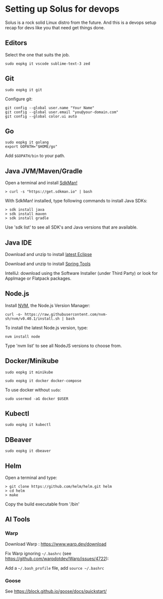 # Setting up Solus for devops

Solus is a rock solid Linux distro from the future. 
And this is a devops setup recap for devs like you that need get things done.

## Editors
Select the one that suits the job.

    sudo eopkg it vscode sublime-text-3 zed

## Git
    sudo eopkg it git

Configure git:

    git config --global user.name "Your Name"
    git config --global user.email "you@your-domain.com"
    git config --global color.ui auto

## Go
    sudo eopkg it golang
    export GOPATH="$HOME/go"
    
Add `$GOPATH/bin` to your path.

## Java JVM/Maven/Gradle
Open a terminal and install [SdkMan!](https://sdkman.io)

    > curl -s "https://get.sdkman.io" | bash

With SdkMan! installed, type following commands to install Java SDKs:

    > sdk install java
    > sdk install maven
    > sdk install gradle

Use 'sdk list' to see all SDK's and Java versions that are available.

## Java IDE

Download and unzip to install [latest Eclipse](https://www.eclipse.org/downloads/packages/)
        
Download and unzip to install [Spring Tools](https://spring.io/tools)    

IntelliJ: download using the Software Installer (under Third Party) or look for AppImage or Flatpack packages.

## Node.js

Install [NVM](https://github.com/nvm-sh/nvm?tab=readme-ov-file#installing-and-updating), the Node.js Version Manager:

    curl -o- https://raw.githubusercontent.com/nvm-sh/nvm/v0.40.1/install.sh | bash

To install the latest Node.js version, type:

    nvm install node

Type 'nvm list' to see all NodeJS versions to choose from.

## Docker/Minikube
    sudo eopkg it minikube

    sudo eopkg it docker docker-compose
    
To use docker without `sudo`:    
    
    sudo usermod -aG docker $USER

## Kubectl 
    sudo eopkg it kubectl

## DBeaver

    sudo eopkg it dbeaver

## Helm
Open a terminal and type:

    > git clone https://github.com/helm/helm.git helm
    > cd helm
    > make

Copy the build executable from '/bin'

## AI Tools

### Warp

Download Warp : https://www.warp.dev/download

Fix Warp ignoring `~/.bashrc` (see https://github.com/warpdotdev/Warp/issues/4722):

Add a `~/.bash_profile` file, add `source ~/.bashrc`

### Goose

See https://block.github.io/goose/docs/quickstart/

